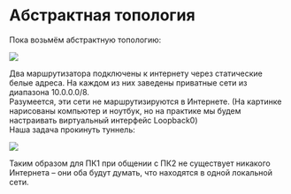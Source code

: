 # Абстрактная топология

Пока возьмём абстрактную топологию:

![](https://dan4i4ek.info/src/0_abb6a_4785c65b_XL.jpg)

Два маршрутизатора подключены к интернету через статические белые адреса. На каждом из них заведены приватные сети из диапазона 10.0.0.0/8.  
Разумеется, эти сети не маршрутизируются в Интернете. \(На картинке нарисованы компьютер и ноутбук, но на практике мы будем настраивать виртуальный интерфейс Loopback0\)  
Наша задача прокинуть туннель:

![](https://dan4i4ek.info/src/0_abb6b_f44207c5_XL.jpg)

Таким образом для ПК1 при общении с ПК2 не существует никакого Интернета – они оба будут думать, что находятся в одной локальной сети.

